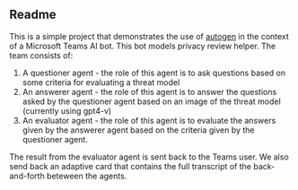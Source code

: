 ## Readme

This is a simple project that demonstrates the use of [autogen](https://github.com/microsoft/autogen) in the context of a Microsoft Teams AI bot.
This bot models privacy review helper. The team consists of:
1. A questioner agent - the role of this agent is to ask questions based on some criteria for evaluating a threat model
2. An answerer agent - the role of this agent is to answer the questions asked by the questioner agent based on an image of the threat model (currently using gpt4-v)
3. An evaluator agent - the role of this agent is to evaluate the answers given by the answerer agent based on the criteria given by the questioner agent.

The result from the evaluator agent is sent back to the Teams user. We also send back an adaptive card that contains the full transcript of the back-and-forth beteween the agents.